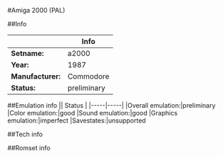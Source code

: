 #Amiga 2000 (PAL)

##Info

||Info|
|-----|-----|
|**Setname:**|a2000
|**Year:**|1987
|**Manufacturer:**|Commodore
|**Status:**|preliminary

##Emulation info
|| Status |
|-----|-----|
|Overall emulation:|preliminary
|Color emulation:|good
|Sound emulation:|good
|Graphics emulation:|imperfect
|Savestates:|unsupported

##Tech info

##Romset info

<!--- START OF EDITED COMMENT DO NOT TOUCH TEXT ABOVE-->
